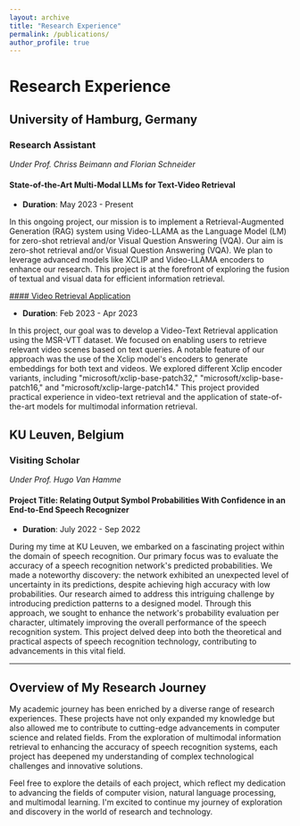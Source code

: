 ```yaml
---
layout: archive
title: "Research Experience"
permalink: /publications/
author_profile: true
---
```

# Research Experience

## University of Hamburg, Germany

### Research Assistant
*Under Prof. Chriss Beimann and Florian Schneider*

#### State-of-the-Art Multi-Modal LLMs for Text-Video Retrieval
- **Duration**: May 2023 - Present

In this ongoing project, our mission is to implement a Retrieval-Augmented Generation (RAG) system using Video-LLAMA as the Language Model (LM) for zero-shot retrieval and/or Visual Question Answering (VQA). Our aim is zero-shot retrieval and/or Visual Question Answering (VQA). We plan to leverage advanced models like XCLIP and Video-LLAMA encoders to enhance our research. This project is at the forefront of exploring the fusion of textual and visual data for efficient information retrieval.

[#### Video Retrieval Application](https://github.com/nargesbh/Video-text-retrieval-tool/blob/main/Video-Retrieval-report.pdf)
- **Duration**: Feb 2023 - Apr 2023

In this project, our goal was to develop a Video-Text Retrieval application using the MSR-VTT dataset. We focused on enabling users to retrieve relevant video scenes based on text queries.
A notable feature of our approach was the use of the Xclip model's encoders to generate embeddings for both text and videos. We explored different Xclip encoder variants, including "microsoft/xclip-base-patch32," "microsoft/xclip-base-patch16," and "microsoft/xclip-large-patch14."
This project provided practical experience in video-text retrieval and the application of state-of-the-art models for multimodal information retrieval.


## KU Leuven, Belgium

### Visiting Scholar
*Under Prof. Hugo Van Hamme*

#### Project Title: Relating Output Symbol Probabilities With Confidence in an End-to-End Speech Recognizer
- **Duration**: July 2022 - Sep 2022

During my time at KU Leuven, we embarked on a fascinating project within the domain of speech recognition. Our primary focus was to evaluate the accuracy of a speech recognition network's predicted probabilities. We made a noteworthy discovery: the network exhibited an unexpected level of uncertainty in its predictions, despite achieving high accuracy with low probabilities. Our research aimed to address this intriguing challenge by introducing prediction patterns to a designed model. Through this approach, we sought to enhance the network's probability evaluation per character, ultimately improving the overall performance of the speech recognition system. This project delved deep into both the theoretical and practical aspects of speech recognition technology, contributing to advancements in this vital field.

---

## Overview of My Research Journey

My academic journey has been enriched by a diverse range of research experiences. These projects have not only expanded my knowledge but also allowed me to contribute to cutting-edge advancements in computer science and related fields. From the exploration of multimodal information retrieval to enhancing the accuracy of speech recognition systems, each project has deepened my understanding of complex technological challenges and innovative solutions.

Feel free to explore the details of each project, which reflect my dedication to advancing the fields of computer vision, natural language processing, and multimodal learning. I'm excited to continue my journey of exploration and discovery in the world of research and technology.


